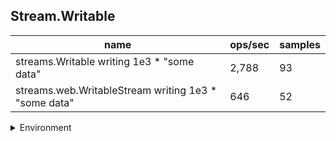 ## Stream.Writable

|name|ops/sec|samples|
|-|-|-|
|streams.Writable writing 1e3 * "some data"|2,788|93|
|streams.web.WritableStream writing 1e3 * "some data"|646|52|


<details>
<summary>Environment</summary>

* __Machine:__ linux x64 | 2 vCPUs | 6.8GB Mem
* __Run:__ Tue Oct 24 2023 17:46:27 GMT+0000 (Coordinated Universal Time)
</details>

<!--
{"environment":{"platform":"linux","arch":"x64","cpus":2,"totalMemory":6.7597503662109375},"benchmarks":[{"name":"streams.Writable writing 1e3 * \"some data\"","opsSec":2787.700499667685,"samples":6},{"name":"streams.web.WritableStream writing 1e3 * \"some data\"","opsSec":646.3657449722652,"samples":3}]}-->
